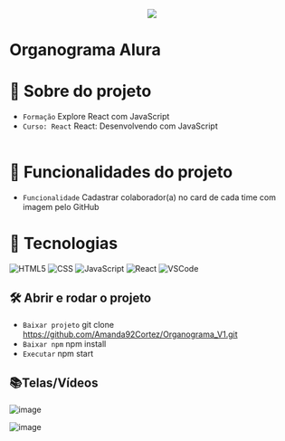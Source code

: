 <p align="center">
   <img src="http://img.shields.io/static/v1?label=STATUS&message=FINALIZADA&color=RED&style=for-the-badge" #vitrinedev/>
</p>

<h1>Organograma Alura</h1>

# :pushpin: Sobre do projeto
- `Formação` Explore React com JavaScript
- `Curso: React` React: Desenvolvendo com JavaScript
</br></br>

# :hammer: Funcionalidades do projeto
- `Funcionalidade` Cadastrar colaborador(a) no card de cada time com imagem pelo GitHub

# :bookmark_tabs: Tecnologias
![HTML5](https://img.shields.io/badge/HTML-e06b12?style=for-the-badge&logo=html5&logoColor=white)
![CSS](https://img.shields.io/badge/CSS-1283e0?&style=for-the-badge&logo=css3&logoColor=white)
![JavaScript](https://img.shields.io/badge/JavaScript-F7DF1E?style=for-the-badge&logo=javascript&logoColor=414141)
![React](https://img.shields.io/badge/React-414141?style=for-the-badge&logo=react&logoColor=61DAFB)
![VSCode](https://img.shields.io/badge/-VSCode-007ACC?style=for-the-badge&logo=visual-studio-code&logoColor=white)

## 🛠️ Abrir e rodar o projeto
- `Baixar projeto` git clone https://github.com/Amanda92Cortez/Organograma_V1.git
- `Baixar npm` npm install
- `Executar` npm start

## 📚Telas/Vídeos
![image](https://github.com/Amanda92Cortez/Organograma/assets/19363871/b079e83a-23d2-4a2c-8958-38df2a2ecacc)

![image](https://github.com/Amanda92Cortez/Organograma/assets/19363871/70f31606-e29f-45ea-8161-62dce0385e27)

